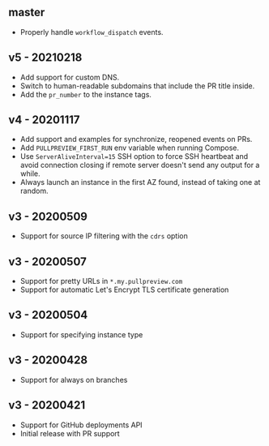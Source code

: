 ## master

* Properly handle `workflow_dispatch` events.

## v5 - 20210218

* Add support for custom DNS.
* Switch to human-readable subdomains that include the PR title inside.
* Add the `pr_number` to the instance tags.

## v4 - 20201117

* Add support and examples for synchronize, reopened events on PRs.
* Add `PULLPREVIEW_FIRST_RUN` env variable when running Compose.
* Use `ServerAliveInterval=15` SSH option to force SSH heartbeat and avoid connection closing if remote server doesn't send any output for a while.
* Always launch an instance in the first AZ found, instead of taking one at random.

## v3 - 20200509

* Support for source IP filtering with the `cdrs` option

## v3 - 20200507

* Support for pretty URLs in `*.my.pullpreview.com`
* Support for automatic Let's Encrypt TLS certificate generation

## v3 - 20200504

* Support for specifying instance type

## v3 - 20200428

* Support for always on branches

## v3 - 20200421

* Support for GitHub deployments API
* Initial release with PR support
